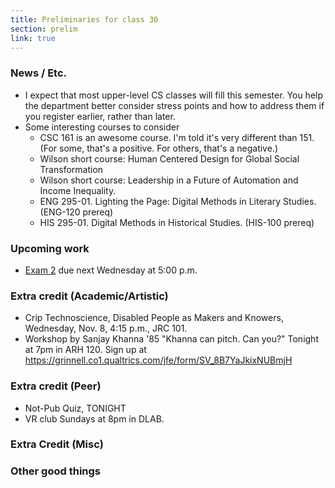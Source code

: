 ```yaml
---
title: Preliminaries for class 30
section: prelim 
link: true
---
```

### News / Etc.

* I expect that most upper-level CS classes will fill this semester.
  You help the department better consider stress points and how to address
  them if you register earlier, rather than later.
* Some interesting courses to consider
    * CSC 161 is an awesome course.  I'm told it's very different than
      151.  (For some, that's a positive.  For others, that's a negative.)
    * Wilson short course: Human Centered Design for Global Social 
      Transformation
    * Wilson short course: Leadership in a Future of Automation and Income
      Inequality.
    * ENG 295-01. Lighting the Page: Digital Methods in Literary Studies.
      (ENG-120 prereq)
    * HIS 295-01.  Digital Methods in Historical Studies.  (HIS-100 prereq)

### Upcoming work

* [Exam 2](../exams/exam02) due next Wednesday at 5:00 p.m.

### Extra credit (Academic/Artistic)

* Crip Technoscience, Disabled People as Makers and Knowers, Wednesday,
  Nov. 8, 4:15 p.m., JRC 101.
* Workshop by Sanjay Khanna '85 "Khanna can pitch.  Can you?" 
  Tonight at 7pm in ARH 120.  Sign up at
  <https://grinnell.co1.qualtrics.com/jfe/form/SV_8B7YaJkixNUBmjH>

### Extra credit (Peer)

* Not-Pub Quiz, TONIGHT
* VR club Sundays at 8pm in DLAB.

### Extra Credit (Misc)

### Other good things
